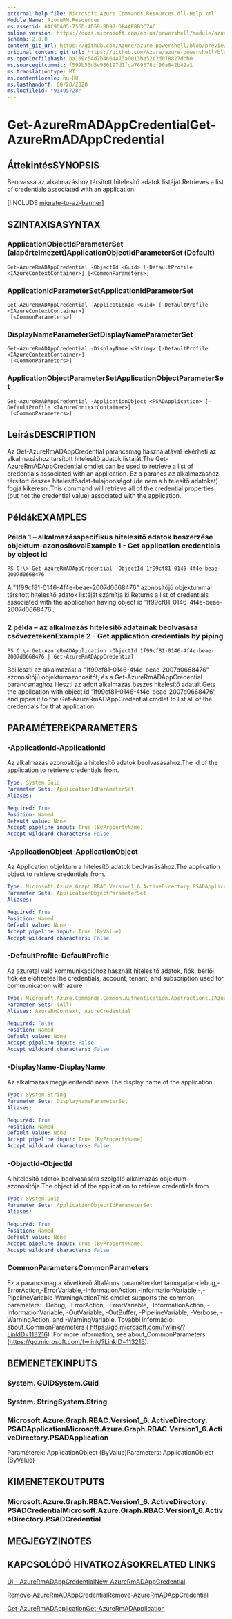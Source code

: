 ```yaml
---
external help file: Microsoft.Azure.Commands.Resources.dll-Help.xml
Module Name: AzureRM.Resources
ms.assetid: 6AC9DA05-756D-4D59-BD97-DBAAFBB3C7AC
online version: https://docs.microsoft.com/en-us/powershell/module/azurerm.resources/get-azurermadappcredential
schema: 2.0.0
content_git_url: https://github.com/Azure/azure-powershell/blob/preview/src/ResourceManager/Resources/Commands.Resources/help/Get-AzureRmADAppCredential.md
original_content_git_url: https://github.com/Azure/azure-powershell/blob/preview/src/ResourceManager/Resources/Commands.Resources/help/Get-AzureRmADAppCredential.md
ms.openlocfilehash: ba169c54d2b4664473a0013be52e2d078827dcb0
ms.sourcegitcommit: f599b50d5e980197d1fca769378df90a842b42a1
ms.translationtype: MT
ms.contentlocale: hu-HU
ms.lasthandoff: 08/20/2020
ms.locfileid: "93495728"
---
```

# <span data-ttu-id="15c14-101">Get-AzureRmADAppCredential</span><span class="sxs-lookup"><span data-stu-id="15c14-101">Get-AzureRmADAppCredential</span></span>

## <span data-ttu-id="15c14-102">Áttekintés</span><span class="sxs-lookup"><span data-stu-id="15c14-102">SYNOPSIS</span></span>
<span data-ttu-id="15c14-103">Beolvassa az alkalmazáshoz társított hitelesítő adatok listáját.</span><span class="sxs-lookup"><span data-stu-id="15c14-103">Retrieves a list of credentials associated with an application.</span></span>

[!INCLUDE [migrate-to-az-banner](../../includes/migrate-to-az-banner.md)]

## <span data-ttu-id="15c14-104">SZINTAXISA</span><span class="sxs-lookup"><span data-stu-id="15c14-104">SYNTAX</span></span>

### <span data-ttu-id="15c14-105">ApplicationObjectIdParameterSet (alapértelmezett)</span><span class="sxs-lookup"><span data-stu-id="15c14-105">ApplicationObjectIdParameterSet (Default)</span></span>
```
Get-AzureRmADAppCredential -ObjectId <Guid> [-DefaultProfile <IAzureContextContainer>] [<CommonParameters>]
```

### <span data-ttu-id="15c14-106">ApplicationIdParameterSet</span><span class="sxs-lookup"><span data-stu-id="15c14-106">ApplicationIdParameterSet</span></span>
```
Get-AzureRmADAppCredential -ApplicationId <Guid> [-DefaultProfile <IAzureContextContainer>]
 [<CommonParameters>]
```

### <span data-ttu-id="15c14-107">DisplayNameParameterSet</span><span class="sxs-lookup"><span data-stu-id="15c14-107">DisplayNameParameterSet</span></span>
```
Get-AzureRmADAppCredential -DisplayName <String> [-DefaultProfile <IAzureContextContainer>]
 [<CommonParameters>]
```

### <span data-ttu-id="15c14-108">ApplicationObjectParameterSet</span><span class="sxs-lookup"><span data-stu-id="15c14-108">ApplicationObjectParameterSet</span></span>
```
Get-AzureRmADAppCredential -ApplicationObject <PSADApplication> [-DefaultProfile <IAzureContextContainer>]
 [<CommonParameters>]
```

## <span data-ttu-id="15c14-109">Leírás</span><span class="sxs-lookup"><span data-stu-id="15c14-109">DESCRIPTION</span></span>
<span data-ttu-id="15c14-110">Az Get-AzureRmADAppCredential parancsmag használatával lekérheti az alkalmazáshoz társított hitelesítő adatok listáját.</span><span class="sxs-lookup"><span data-stu-id="15c14-110">The Get-AzureRmADAppCredential cmdlet can be used to retrieve a list of credentials associated with an application.</span></span>
<span data-ttu-id="15c14-111">Ez a parancs az alkalmazáshoz társított összes hitelesítőadat-tulajdonságot (de nem a hitelesítő adatokat) fogja kikeresni.</span><span class="sxs-lookup"><span data-stu-id="15c14-111">This command will retrieve all of the credential properties (but not the credential value) associated with the application.</span></span>

## <span data-ttu-id="15c14-112">Példák</span><span class="sxs-lookup"><span data-stu-id="15c14-112">EXAMPLES</span></span>

### <span data-ttu-id="15c14-113">Példa 1 – alkalmazásspecifikus hitelesítő adatok beszerzése objektum-azonosítóval</span><span class="sxs-lookup"><span data-stu-id="15c14-113">Example 1 - Get application credentials by object id</span></span>

```
PS C:\> Get-AzureRmADAppCredential -ObjectId 1f99cf81-0146-4f4e-beae-2007d0668476
```

<span data-ttu-id="15c14-114">A "1f99cf81-0146-4f4e-beae-2007d0668476" azonosítójú objektummal társított hitelesítő adatok listáját számítja ki.</span><span class="sxs-lookup"><span data-stu-id="15c14-114">Returns a list of credentials associated with the application having object id '1f99cf81-0146-4f4e-beae-2007d0668476'.</span></span>

### <span data-ttu-id="15c14-115">2 példa – az alkalmazás hitelesítő adatainak beolvasása csővezetéken</span><span class="sxs-lookup"><span data-stu-id="15c14-115">Example 2 - Get application credentials by piping</span></span>

```
PS C:\> Get-AzureRmADApplication -ObjectId 1f99cf81-0146-4f4e-beae-2007d0668476 | Get-AzureRmADAppCredential
```

<span data-ttu-id="15c14-116">Beilleszti az alkalmazást a "1f99cf81-0146-4f4e-beae-2007d0668476" azonosítójú objektumazonosítót, és a Get-AzureRmADAppCredential parancsmaghoz illeszti az adott alkalmazás összes hitelesítő adatait.</span><span class="sxs-lookup"><span data-stu-id="15c14-116">Gets the application with object id '1f99cf81-0146-4f4e-beae-2007d0668476' and pipes it to the Get-AzureRmADAppCredential cmdlet to list all of the credentials for that application.</span></span>

## <span data-ttu-id="15c14-117">PARAMÉTEREK</span><span class="sxs-lookup"><span data-stu-id="15c14-117">PARAMETERS</span></span>

### <span data-ttu-id="15c14-118">-ApplicationId</span><span class="sxs-lookup"><span data-stu-id="15c14-118">-ApplicationId</span></span>
<span data-ttu-id="15c14-119">Az alkalmazás azonosítója a hitelesítő adatok beolvasásához.</span><span class="sxs-lookup"><span data-stu-id="15c14-119">The id of the application to retrieve credentials from.</span></span>

```yaml
Type: System.Guid
Parameter Sets: ApplicationIdParameterSet
Aliases:

Required: True
Position: Named
Default value: None
Accept pipeline input: True (ByPropertyName)
Accept wildcard characters: False
```

### <span data-ttu-id="15c14-120">-ApplicationObject</span><span class="sxs-lookup"><span data-stu-id="15c14-120">-ApplicationObject</span></span>
<span data-ttu-id="15c14-121">Az Application objektum a hitelesítő adatok beolvasásához.</span><span class="sxs-lookup"><span data-stu-id="15c14-121">The application object to retrieve credentials from.</span></span>

```yaml
Type: Microsoft.Azure.Graph.RBAC.Version1_6.ActiveDirectory.PSADApplication
Parameter Sets: ApplicationObjectParameterSet
Aliases:

Required: True
Position: Named
Default value: None
Accept pipeline input: True (ByValue)
Accept wildcard characters: False
```

### <span data-ttu-id="15c14-122">-DefaultProfile</span><span class="sxs-lookup"><span data-stu-id="15c14-122">-DefaultProfile</span></span>
<span data-ttu-id="15c14-123">Az azuretal való kommunikációhoz használt hitelesítő adatok, fiók, bérlői fiók és előfizetés</span><span class="sxs-lookup"><span data-stu-id="15c14-123">The credentials, account, tenant, and subscription used for communication with azure</span></span>

```yaml
Type: Microsoft.Azure.Commands.Common.Authentication.Abstractions.IAzureContextContainer
Parameter Sets: (All)
Aliases: AzureRmContext, AzureCredential

Required: False
Position: Named
Default value: None
Accept pipeline input: False
Accept wildcard characters: False
```

### <span data-ttu-id="15c14-124">-DisplayName</span><span class="sxs-lookup"><span data-stu-id="15c14-124">-DisplayName</span></span>
<span data-ttu-id="15c14-125">Az alkalmazás megjelenítendő neve.</span><span class="sxs-lookup"><span data-stu-id="15c14-125">The display name of the application.</span></span>

```yaml
Type: System.String
Parameter Sets: DisplayNameParameterSet
Aliases:

Required: True
Position: Named
Default value: None
Accept pipeline input: True (ByPropertyName)
Accept wildcard characters: False
```

### <span data-ttu-id="15c14-126">-ObjectId</span><span class="sxs-lookup"><span data-stu-id="15c14-126">-ObjectId</span></span>
<span data-ttu-id="15c14-127">A hitelesítő adatok beolvasására szolgáló alkalmazás objektum-azonosítója.</span><span class="sxs-lookup"><span data-stu-id="15c14-127">The object id of the application to retrieve credentials from.</span></span>

```yaml
Type: System.Guid
Parameter Sets: ApplicationObjectIdParameterSet
Aliases:

Required: True
Position: Named
Default value: None
Accept pipeline input: True (ByPropertyName)
Accept wildcard characters: False
```

### <span data-ttu-id="15c14-128">CommonParameters</span><span class="sxs-lookup"><span data-stu-id="15c14-128">CommonParameters</span></span>
<span data-ttu-id="15c14-129">Ez a parancsmag a következő általános paramétereket támogatja:-debug,-ErrorAction,-ErrorVariable,-InformationAction,-InformationVariable,-,-PipelineVariable-WarningAction</span><span class="sxs-lookup"><span data-stu-id="15c14-129">This cmdlet supports the common parameters: -Debug, -ErrorAction, -ErrorVariable, -InformationAction, -InformationVariable, -OutVariable, -OutBuffer, -PipelineVariable, -Verbose, -WarningAction, and -WarningVariable.</span></span> <span data-ttu-id="15c14-130">További információ: about_CommonParameters ( https://go.microsoft.com/fwlink/?LinkID=113216) .</span><span class="sxs-lookup"><span data-stu-id="15c14-130">For more information, see about_CommonParameters (https://go.microsoft.com/fwlink/?LinkID=113216).</span></span>

## <span data-ttu-id="15c14-131">BEMENETEK</span><span class="sxs-lookup"><span data-stu-id="15c14-131">INPUTS</span></span>

### <span data-ttu-id="15c14-132">System. GUID</span><span class="sxs-lookup"><span data-stu-id="15c14-132">System.Guid</span></span>

### <span data-ttu-id="15c14-133">System. String</span><span class="sxs-lookup"><span data-stu-id="15c14-133">System.String</span></span>

### <span data-ttu-id="15c14-134">Microsoft.Azure.Graph.RBAC.Version1_6. ActiveDirectory. PSADApplication</span><span class="sxs-lookup"><span data-stu-id="15c14-134">Microsoft.Azure.Graph.RBAC.Version1_6.ActiveDirectory.PSADApplication</span></span>
<span data-ttu-id="15c14-135">Paraméterek: ApplicationObject (ByValue)</span><span class="sxs-lookup"><span data-stu-id="15c14-135">Parameters: ApplicationObject (ByValue)</span></span>

## <span data-ttu-id="15c14-136">KIMENETEK</span><span class="sxs-lookup"><span data-stu-id="15c14-136">OUTPUTS</span></span>

### <span data-ttu-id="15c14-137">Microsoft.Azure.Graph.RBAC.Version1_6. ActiveDirectory. PSADCredential</span><span class="sxs-lookup"><span data-stu-id="15c14-137">Microsoft.Azure.Graph.RBAC.Version1_6.ActiveDirectory.PSADCredential</span></span>

## <span data-ttu-id="15c14-138">MEGJEGYZI</span><span class="sxs-lookup"><span data-stu-id="15c14-138">NOTES</span></span>

## <span data-ttu-id="15c14-139">KAPCSOLÓDÓ HIVATKOZÁSOK</span><span class="sxs-lookup"><span data-stu-id="15c14-139">RELATED LINKS</span></span>

[<span data-ttu-id="15c14-140">Új – AzureRmADAppCredential</span><span class="sxs-lookup"><span data-stu-id="15c14-140">New-AzureRmADAppCredential</span></span>](./New-AzureRmADAppCredential.md)

[<span data-ttu-id="15c14-141">Remove-AzureRmADAppCredential</span><span class="sxs-lookup"><span data-stu-id="15c14-141">Remove-AzureRmADAppCredential</span></span>](./Remove-AzureRmADAppCredential.md)

[<span data-ttu-id="15c14-142">Get-AzureRmADApplication</span><span class="sxs-lookup"><span data-stu-id="15c14-142">Get-AzureRmADApplication</span></span>](./Get-AzureRmADApplication.md)

